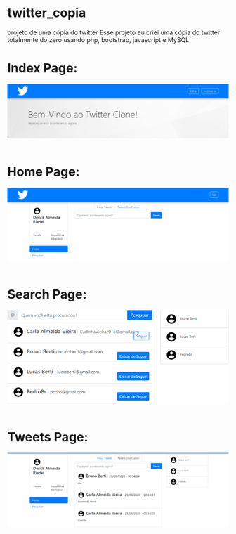 # twitter_copia
projeto de uma cópia do twitter
Esse projeto eu criei uma cópia do twitter totalmente do zero usando php, bootstrap, javascript e MySQL

# Index Page:
<img src="images/Screenshot_185.png">

<br/>
<br/>

# Home Page:
<img src="images/Screenshot_194.png" >

<br/>
<br/>

# Search Page:
<img src="images/Screenshot_195.png" >

<br/>
<br/>

# Tweets Page:
<img src="images/Screenshot_196.png" >
